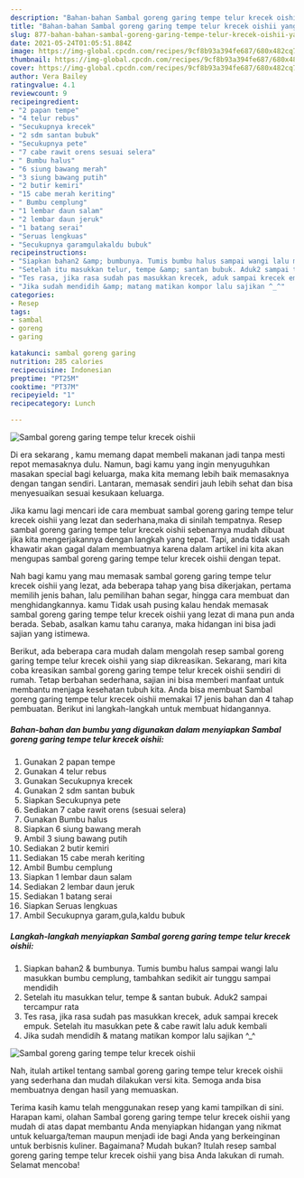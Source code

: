 ```yaml
---
description: "Bahan-bahan Sambal goreng garing tempe telur krecek oishii yang nikmat Untuk Jualan"
title: "Bahan-bahan Sambal goreng garing tempe telur krecek oishii yang nikmat Untuk Jualan"
slug: 877-bahan-bahan-sambal-goreng-garing-tempe-telur-krecek-oishii-yang-nikmat-untuk-jualan
date: 2021-05-24T01:05:51.884Z
image: https://img-global.cpcdn.com/recipes/9cf8b93a394fe687/680x482cq70/sambal-goreng-garing-tempe-telur-krecek-oishii-foto-resep-utama.jpg
thumbnail: https://img-global.cpcdn.com/recipes/9cf8b93a394fe687/680x482cq70/sambal-goreng-garing-tempe-telur-krecek-oishii-foto-resep-utama.jpg
cover: https://img-global.cpcdn.com/recipes/9cf8b93a394fe687/680x482cq70/sambal-goreng-garing-tempe-telur-krecek-oishii-foto-resep-utama.jpg
author: Vera Bailey
ratingvalue: 4.1
reviewcount: 9
recipeingredient:
- "2 papan tempe"
- "4 telur rebus"
- "Secukupnya krecek"
- "2 sdm santan bubuk"
- "Secukupnya pete"
- "7 cabe rawit orens sesuai selera"
- " Bumbu halus"
- "6 siung bawang merah"
- "3 siung bawang putih"
- "2 butir kemiri"
- "15 cabe merah keriting"
- " Bumbu cemplung"
- "1 lembar daun salam"
- "2 lembar daun jeruk"
- "1 batang serai"
- "Seruas lengkuas"
- "Secukupnya garamgulakaldu bubuk"
recipeinstructions:
- "Siapkan bahan2 &amp; bumbunya. Tumis bumbu halus sampai wangi lalu masukkan bumbu cemplung, tambahkan sedikit air tunggu sampai mendidih"
- "Setelah itu masukkan telur, tempe &amp; santan bubuk. Aduk2 sampai tercampur rata"
- "Tes rasa, jika rasa sudah pas masukkan krecek, aduk sampai krecek empuk. Setelah itu masukkan pete &amp; cabe rawit lalu aduk kembali"
- "Jika sudah mendidih &amp; matang matikan kompor lalu sajikan ^_^"
categories:
- Resep
tags:
- sambal
- goreng
- garing

katakunci: sambal goreng garing 
nutrition: 285 calories
recipecuisine: Indonesian
preptime: "PT25M"
cooktime: "PT37M"
recipeyield: "1"
recipecategory: Lunch

---
```



![Sambal goreng garing tempe telur krecek oishii](https://img-global.cpcdn.com/recipes/9cf8b93a394fe687/680x482cq70/sambal-goreng-garing-tempe-telur-krecek-oishii-foto-resep-utama.jpg)

Di era  sekarang , kamu memang dapat membeli makanan jadi tanpa mesti repot memasaknya dulu. Namun, bagi kamu yang ingin menyuguhkan masakan special bagi keluarga, maka kita memang lebih baik memasaknya dengan tangan sendiri. Lantaran, memasak sendiri jauh lebih sehat dan bisa menyesuaikan sesuai kesukaan keluarga.

Jika kamu lagi mencari ide cara membuat sambal goreng garing tempe telur krecek oishii yang lezat dan sederhana,maka di sinilah tempatnya. Resep sambal goreng garing tempe telur krecek oishii  sebenarnya mudah dibuat jika kita mengerjakannya dengan langkah yang tepat. Tapi, anda tidak usah khawatir akan gagal dalam membuatnya 
karena dalam artikel ini kita akan mengupas sambal goreng garing tempe telur krecek oishii dengan tepat.  



Nah bagi kamu yang mau memasak sambal goreng garing tempe telur krecek oishii yang lezat, ada beberapa tahap yang bisa dikerjakan, pertama memilih jenis bahan, lalu pemilihan bahan segar, hingga cara membuat dan menghidangkannya. kamu Tidak usah pusing kalau hendak memasak sambal goreng garing tempe telur krecek oishii yang lezat di mana pun anda berada. Sebab, asalkan kamu  tahu caranya, maka hidangan ini bisa jadi sajian yang istimewa.

Berikut, ada beberapa cara mudah dalam mengolah resep sambal goreng garing tempe telur krecek oishii yang siap dikreasikan. Sekarang, mari kita coba kreasikan sambal goreng garing tempe telur krecek oishii sendiri di rumah. Tetap berbahan sederhana, sajian ini bisa memberi manfaat untuk membantu menjaga kesehatan tubuh kita. Anda bisa membuat Sambal goreng garing tempe telur krecek oishii memakai 17 jenis bahan dan 4 tahap pembuatan. Berikut ini langkah-langkah untuk membuat hidangannya.

<!--inarticleads1-->

##### Bahan-bahan dan bumbu yang digunakan dalam menyiapkan Sambal goreng garing tempe telur krecek oishii:

1. Gunakan 2 papan tempe
1. Gunakan 4 telur rebus
1. Gunakan Secukupnya krecek
1. Gunakan 2 sdm santan bubuk
1. Siapkan Secukupnya pete
1. Sediakan 7 cabe rawit orens (sesuai selera)
1. Gunakan  Bumbu halus
1. Siapkan 6 siung bawang merah
1. Ambil 3 siung bawang putih
1. Sediakan 2 butir kemiri
1. Sediakan 15 cabe merah keriting
1. Ambil  Bumbu cemplung
1. Siapkan 1 lembar daun salam
1. Sediakan 2 lembar daun jeruk
1. Sediakan 1 batang serai
1. Siapkan Seruas lengkuas
1. Ambil Secukupnya garam,gula,kaldu bubuk




<!--inarticleads2-->

##### Langkah-langkah menyiapkan Sambal goreng garing tempe telur krecek oishii:

1. Siapkan bahan2 &amp; bumbunya. Tumis bumbu halus sampai wangi lalu masukkan bumbu cemplung, tambahkan sedikit air tunggu sampai mendidih
1. Setelah itu masukkan telur, tempe &amp; santan bubuk. Aduk2 sampai tercampur rata
1. Tes rasa, jika rasa sudah pas masukkan krecek, aduk sampai krecek empuk. Setelah itu masukkan pete &amp; cabe rawit lalu aduk kembali
1. Jika sudah mendidih &amp; matang matikan kompor lalu sajikan ^_^
<img src="//assets-global.cpcdn.com/assets/icons/button_play-2c75c40dde080a61004c1f40b05d8f140eaff45d7e9e6481dc71c63d2e7c4909.png" alt="Sambal goreng garing tempe telur krecek oishii">



Nah, itulah artikel tentang  sambal goreng garing tempe telur krecek oishii  yang sederhana dan mudah dilakukan versi kita. Semoga anda bisa membuatnya dengan hasil yang memuaskan. 

Terima kasih kamu telah menggunakan resep yang kami tampilkan di sini. Harapan kami, olahan  Sambal goreng garing tempe telur krecek oishii yang mudah di atas dapat membantu Anda menyiapkan hidangan yang nikmat untuk keluarga/teman maupun menjadi ide bagi Anda yang berkeinginan untuk berbisnis kuliner. Bagaimana? Mudah bukan? Itulah resep sambal goreng garing tempe telur krecek oishii yang bisa Anda lakukan di rumah. Selamat mencoba!

